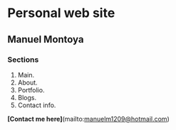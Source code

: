 # Personal web site
## Manuel Montoya

### Sections
1. Main.
1. About.
1. Portfolio.
1. Blogs.
1. Contact info.

__[Contact me here]__(mailto:manuelm1209@hotmail.com)

